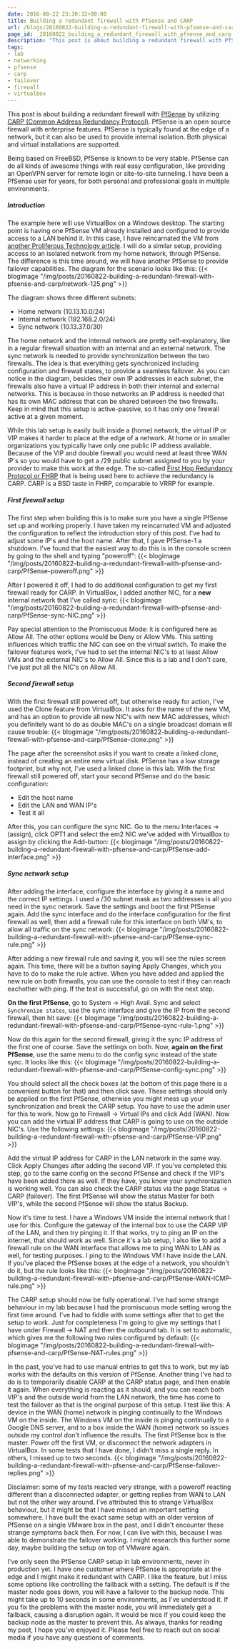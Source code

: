 ```yaml
---
date: 2016-08-22 23:30:32+00:00
title: Building a redundant firewall with PfSense and CARP
url: /blogs/20160822-building-a-redundant-firewall-with-pfsense-and-carp/
page_id: _20160822_building_a_redundant_firewall_with_pfsense_and_carp
description: "This post is about building a redundant firewall with PfSense by utilizing CARP (Common Address Redundancy Protocol)."
tags:
- lab
- networking
- pfsense
- carp
- failover
- firewall
- virtualbox
---
```


This post is about building a redundant firewall with [PfSense](https://www.pfsense.org/) by utilizing [CARP (Common Address Redundancy Protocol)](https://en.wikipedia.org/wiki/Common_Address_Redundancy_Protocol). PfSense is an open source firewall with enterprise features. PfSense is typically found at the edge of a network, but it can also be used to provide internal isolation. Both physical and virtual installations are supported.
<!-- more -->
Being based on FreeBSD, PfSense is known to be very stable. PfSense can do all kinds of awesome things with real easy configuration, like providing an OpenVPN server for remote login or site-to-site tunneling. I have been a PfSense user for years, for both personal and professional goals in multiple environments.

##### Introduction
The example here will use VirtualBox on a Windows desktop. The starting point is having one PfSense VM already installed and configured to provide access to a LAN behind it. In this case, I have reincarnated the VM from [another Proliferous Technology article](/blogs/20160822-building-a-redundant-firewall-with-pfsense-and-carp/). I will do a similar setup, providing access to an isolated network from my home network, through PfSense. The difference is this time around, we will have another PfSense to provide failover capabilities. The diagram for the scenario looks like this:
{{< blogimage "/img/posts/20160822-building-a-redundant-firewall-with-pfsense-and-carp/network-125.png" >}}

The diagram shows three different subnets:

* Home network (10.13.10.0/24)
* Internal network (192.168.2.0/24)
* Sync network (10.13.37.0/30)

The home network and the internal network are pretty self-explanatory, like in a regular firewall situation with an internal and an external network. The sync network is needed to provide synchronization between the two firewalls. The idea is that everything gets synchronized including configuration and firewall states, to provide a seamless failover.
As you can notice in the diagram, besides their own IP addresses in each subnet, the firewalls also have a virtual IP address in both their internal and external networks. This is because in those networks an IP address is needed that has its own MAC address that can be shared between the two firewalls. Keep in mind that this setup is active-passive, so it has only one firewall active at a given moment.

While this lab setup is easily built inside a (home) network, the virtual IP or VIP makes it harder to place at the edge of a network. At home or in smaller organizations you typically have only one public IP address available. Because of the VIP and double firewall you would need at least three WAN IP's so you would have to get a /29 public subnet assigned to you by your provider to make this work at the edge. The so-called [First Hop Redundancy Protocol or FHRP](https://en.wikipedia.org/wiki/Category:First-hop_redundancy_protocols) that is being used here to achieve the redundancy is CARP. CARP is a BSD taste in FHRP, comparable to VRRP for example.

##### First firewall setup
The first step when building this is to make sure you have a single PfSense set up and working properly. I have taken my reincarnated VM and adjusted the configuration to reflect the introduction story of this post. I've had to adjust some IP's and the host name. After that, I gave PfSense-1 a shutdown. I've found that the easiest way to do this is in the console screen by going to the shell and typing "poweroff":
{{< blogimage "/img/posts/20160822-building-a-redundant-firewall-with-pfsense-and-carp/PfSense-poweroff.png" >}}

After I powered it off, I had to do additional configuration to get my first firewall ready for CARP. In VirtualBox, I added another NIC, for a **new** internal network that I've called sync:
{{< blogimage "/img/posts/20160822-building-a-redundant-firewall-with-pfsense-and-carp/PfSense-sync-NIC.png" >}}

Pay special attention to the Promiscuous Mode: it is configured here as Allow All. The other options would be Deny or Allow VMs. This setting influences which traffic the NIC can see on the virtual switch. To make the failover features work, I've had to set the internal NIC's to at least Allow VMs and the external NIC's to Allow All. Since this is a lab and I don't care, I've just put all the NIC's on Allow All.

##### Second firewall setup
With the first firewall still powered off, but otherwise ready for action, I've used the Clone feature from VirtualBox. It asks for the name of the new VM, and has an option to provide all new NIC's with new MAC addresses, which you definitely want to do as double MAC's on a single broadcast domain will cause trouble:
{{< blogimage "/img/posts/20160822-building-a-redundant-firewall-with-pfsense-and-carp/PfSense-clone.png" >}}

The page after the screenshot asks if you want to create a linked clone, instead of creating an entire new virtual disk. PfSense has a low storage footprint, but why not, I've used a linked clone in this lab. With the first firewall still powered off, start your second PfSense and do the basic configuration:

* Edit the host name
* Edit the LAN and WAN IP's
* Test it all

After this, you can configure the sync NIC. Go to the menu Interfaces -> (assign), click OPT1 and select the em2 NIC we've added with VirtualBox to assign by clicking the Add-button:
{{< blogimage "/img/posts/20160822-building-a-redundant-firewall-with-pfsense-and-carp/PfSense-add-interface.png" >}}

##### Sync network setup
After adding the interface, configure the interface by giving it a name and the correct IP settings. I used a /30 subnet mask as two addresses is all you need in the sync network. Save the settings and boot the first PfSense again. Add the sync interface and do the interface configuration for the first firewall as well, then add a firewall rule for this interface on both VM's, to allow all traffic on the sync network:
{{< blogimage "/img/posts/20160822-building-a-redundant-firewall-with-pfsense-and-carp/PfSense-sync-rule.png" >}}

After adding a new firewall rule and saving it, you will see the rules screen again. This time, there will be a button saying Apply Changes, which you have to do to make the rule active. When you have added and applied the new rule on both firewalls, you can use the console to test if they can reach eachother with ping. If the test is successful, go on with the next step.

**On the first PfSense**, go to System -> High Avail. Sync and select `Synchronize states`, use the sync interface and give the IP from the second firewall, then hit save:
{{< blogimage "/img/posts/20160822-building-a-redundant-firewall-with-pfsense-and-carp/PfSense-sync-rule-1.png" >}}

Now do this again for the second firewall, giving it the sync IP address of the first one of course. Save the settings on both. Now, **again on the first PfSense**, use the same menu to do the config sync instead of the state sync. It looks like this:
{{< blogimage "/img/posts/20160822-building-a-redundant-firewall-with-pfsense-and-carp/PfSense-config-sync.png" >}}

You should select all the check boxes (at the bottom of this page there is a convenient button for that) and then click save. These settings should only be applied on the first PfSense, otherwise you might mess up your synchronization and break the CARP setup. You have to use the admin user for this to work. Now go to Firewall -> Virtual IPs and click Add (WAN). Now you can add the virtual IP address that CARP is going to use on the outside NIC's. Use the following settings:
{{< blogimage "/img/posts/20160822-building-a-redundant-firewall-with-pfsense-and-carp/PfSense-VIP.png" >}}

Add the virtual IP address for CARP in the LAN network in the same way. Click Apply Changes after adding the second VIP. If you've completed this step, go to the same config on the second PfSense and check if the VIP's have been added there as well. If they have, you know your synchronization is working well. You can also check the CARP status via the page Status -> CARP (failover). The first PfSense will show the status Master for both VIP's, while the second PfSense will show the status Backup.

Now it's time to test. I have a Windows VM inside the internal network that I use for this. Configure the gateway of the internal box to use the CARP VIP of the LAN, and then try pinging it. If that works, try to ping an IP on the internet, that should work as well. Since it's a lab setup, I also like to add a firewall rule on the WAN interface that allows me to ping WAN to LAN as well, for testing purposes. I ping to the Windows VM I have inside the LAN. If you've placed the PfSense boxes at the edge of a network, you shouldn't do it, but the rule looks like this:
{{< blogimage "/img/posts/20160822-building-a-redundant-firewall-with-pfsense-and-carp/PfSense-WAN-ICMP-rule.png" >}}

The CARP setup should now be fully operational. I've had some strange behaviour in my lab because I had the promiscuous mode setting wrong the first time around. I've had to fiddle with some settings after that to get the setup to work. Just for completeness I'm going to give my settings that I have under Firewall -> NAT and then the outbound tab. It is set to automatic, which gives me the following two rules configured by default:
{{< blogimage "/img/posts/20160822-building-a-redundant-firewall-with-pfsense-and-carp/PfSense-NAT-rules.png" >}}

In the past, you've had to use manual entries to get this to work, but my lab works with the defaults on this version of PfSense. Another thing I've had to do is to temporarily disable CARP at the CARP status page, and then enable it again. When everything is reacting as it should, and you can reach both VIP's and the outside world from the LAN network, the time has come to test the failover as that is the original purpose of this setup. I test like this:
A device in the WAN (home) network is pinging continually to the Windows VM on the inside. The Windows VM on the inside is pinging continually to a Google DNS server, and to a box inside the WAN (home) network so issues outside my control don't influence the results. The first PfSense box is the master. Power off the first VM, or disconnect the network adapters in VirtualBox. In some tests that I have done, I didn't miss a single reply. In others, I missed up to two seconds.
{{< blogimage "/img/posts/20160822-building-a-redundant-firewall-with-pfsense-and-carp/PfSense-failover-replies.png" >}}

Disclaimer: some of my tests reacted very strange, with a poweroff reacting different than a disconnected adapter, or getting replies from WAN to LAN but not the other way around. I've attributed this to strange VirtualBox behaviour, but it might be that I have missed an important setting somewhere. I have built the exact same setup with an older version of PfSense on a single VMware box in the past, and I didn't encounter these strange symptoms back then. For now, I can live with this, because I was able to demonstrate the failover working. I might research this further some day, maybe building the setup on top of VMware again.

I've only seen the PfSense CARP setup in lab environments, never in production yet. I have one customer where PfSense is appropriate at the edge and I might make it redundant with CARP. I like the feature, but I miss some options like controlling the failback with a setting. The default is if the master node goes down, you will have a failover to the backup node. This might take up to 10 seconds in some environments, as I've understood it. If you fix the problems with the master node, you will immediately get a failback, causing a disruption again. It would be nice if you could keep the backup node as the master to prevent this. As always, thanks for reading my post, I hope you've enjoyed it. Please feel free to reach out on social media if you have any questions of comments.

